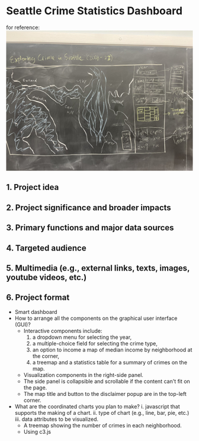 # Seattle Crime Statistics Dashboard

for reference:
<img src="img/prototype.jpg" alt="Map prototype" width="900px"/>

## 1. Project idea
## 2. Project significance and broader impacts
## 3. Primary functions and major data sources
## 4. Targeted audience
## 5. Multimedia (e.g., external links, texts, images, youtube videos, etc.)
## 6. Project format
- Smart dashboard
- How to arrange all the components on the graphical user interface (GUI)?
    - Interactive components include: 
      1. a dropdown menu for selecting the year,
      2. a multiple-choice field for selecting the crime type,
      3. an option to income a map of median income by neighborhood at the corner,
      4. a treemap and a statistics table for a summary of crimes on the map.
    - Visualization components in the right-side panel.
    - The side panel is collapsible and scrollable if the content can't fit on the page.
    - The map title and button to the disclaimer popup are in the top-left corner.
- What are the coordinated charts you plan to make?
    i. javascript that supports the making of a chart.
    ii. type of chart (e.g., line, bar, pie, etc.)
    iii. data attributes to be visualized.
    - A treemap showing the number of crimes in each neighborhood.
    - Using c3.js